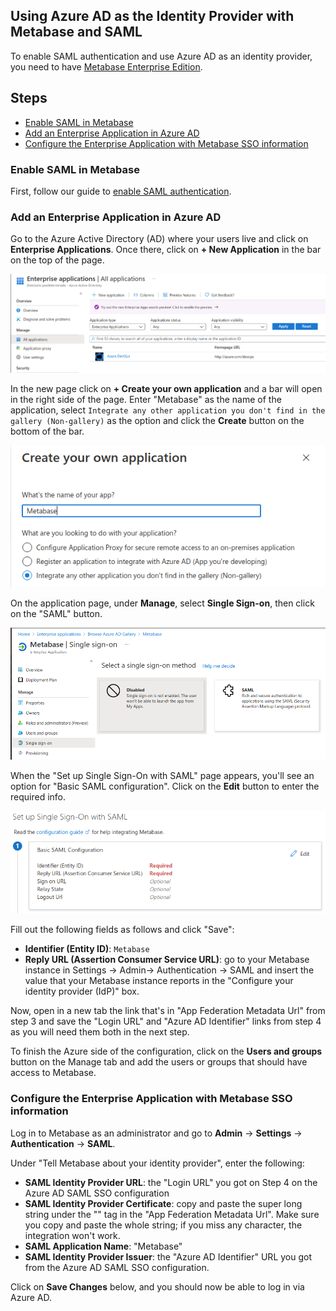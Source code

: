 ## Using Azure AD as the Identity Provider with Metabase and SAML

To enable SAML authentication and use Azure AD as an identity provider, you need to have [Metabase Enterprise Edition](https://www.metabase.com/enterprise/index.html).

## Steps

- [Enable SAML in Metabase](#enable-saml-in-metabase)
- [Add an Enterprise Application in Azure AD](#add-an-enterprise-application-in-azure-ad)
- [Configure the Enterprise Application with Metabase SSO information](#configure-the-enterprise-application-with-metabase-sso-information)

### Enable SAML in Metabase

First, follow our guide to [enable SAML authentication](authenticating-with-saml.html).

### Add an Enterprise Application in Azure AD

Go to the Azure Active Directory (AD) where your users live and click on **Enterprise Applications**. Once there, click on **+ New Application** in the bar on the top of the page.

![AZEnterpriseApp](images/saml-azure-ad-enterprise-app.png)

In the new page click on **+ Create your own application** and a bar will open in the right side of the page. Enter "Metabase" as the name of the application, select `Integrate any other application you don't find in the gallery (Non-gallery)` as the option and click the **Create** button on the bottom of the bar.

![AZMetabaseApp](images/saml-azure-ad-create.png)

On the application page, under **Manage**, select **Single Sign-on**, then click on the "SAML" button.

![AZAppSAML](images/saml-azure-app-saml.png)

When the "Set up Single Sign-On with SAML" page appears, you'll see an option for "Basic SAML configuration". Click on the **Edit** button to enter the required info.

![AZAzureStep1](images/saml-azure-step-1.png)

Fill out the following fields as follows and click "Save":
- **Identifier (Entity ID)**: `Metabase`
- **Reply URL (Assertion Consumer Service URL)**: go to your Metabase instance in Settings -> Admin-> Authentication -> SAML and insert the value that your Metabase instance reports in the "Configure your identity provider (IdP)" box.

Now, open in a new tab the link that's in "App Federation Metadata Url" from step 3 and save the "Login URL" and "Azure AD Identifier" links from step 4 as you will need them both in the next step.

To finish the Azure side of the configuration, click on the **Users and groups** button on the Manage tab and add the users or groups that should have access to Metabase.

### Configure the Enterprise Application with Metabase SSO information

Log in to Metabase as an administrator and go to **Admin** -> **Settings** -> **Authentication** -> **SAML**.

Under "Tell Metabase about your identity provider", enter the following:

- **SAML Identity Provider URL**: the "Login URL" you got on Step 4 on the Azure AD SAML SSO configuration 
- **SAML Identity Provider Certificate**: copy and paste the super long string under the "<X509Certificate>" tag in the "App Federation Metadata Url". Make sure you copy and paste the whole string; if you miss any character, the integration won't work.
- **SAML Application Name**: "Metabase"
- **SAML Identity Provider Issuer**: the "Azure AD Identifier" URL you got from the Azure AD SAML SSO configuration.

Click on **Save Changes** below, and you should now be able to log in via Azure AD.
